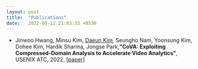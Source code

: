 ```yaml
---
layout: post
title:  "Publications"
date:   2022-09-12 21:03:35 +0530
---
```

- Jinwoo Hwang, Minsu Kim, <U>Daeun Kim</U>, Seungho Nam, Yoonsung Kim, Dohee Kim, Hardik Sharma, Jongse Park,**"CoVA: Exploiting Compressed-Domain Analysis to Accelerate Video Analytics"**, USENIX ATC, 2022, [[paper]][atc] 

[atc]: https://www.usenix.org/conference/atc22/presentation/hwang
